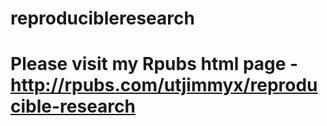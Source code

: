 # reproducibleresearch
# Please visit my Rpubs html page - http://rpubs.com/utjimmyx/reproducible-research
